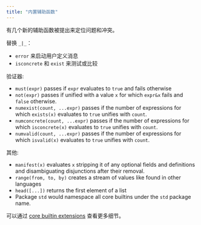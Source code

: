 ```yaml
---
title: "内置辅助函数"
---
```


有几个新的辅助函数被提出来定位问题和冲突。

替换 `_|_`：

- `error` 来启动用户定义消息
- `isconcrete` 和 `exist` 来测试或比较

验证器:

- `must(expr)` passes if `expr` evaluates to `true` and fails otherwise
- `not(expr)` passes if unified with a value `x` for which `expr&x` fails and `false` otherwise.
- `numexist(count, ...expr)` passes if the number of expressions for which `exists(x)` evaluates to `true` unifies with `count`.
- `numconcrete(count, ...expr)` passes if the number of expressions for which `isconcrete(x)` evaluates to `true` unifies with `count`.
- `numvalid(count, ...expr)` passes if the number of expressions for which `isvalid(x)` evaluates to `true` unifies with `count`.

其他:

- `manifest(x)` evaluates `x` stripping it of any optional fields and definitions and disambiguating disjunctions after their removal.
- `range(from, to, by)` creates a stream of values like found in other languages
- `head([...])` returns the first element of a list
- Package `std` would namespace all core builtins under the `std` package name.

可以通过 [core builtin extensions](https://github.com/cue-lang/cue/issues/943) 查看更多细节。

